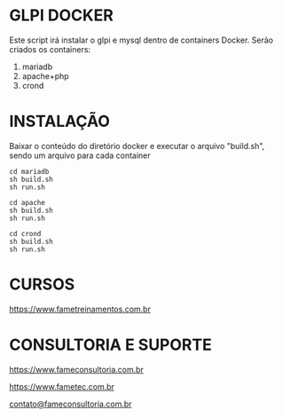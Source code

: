 # GLPI DOCKER

Este script irá instalar o glpi e mysql dentro de containers Docker. Serão criados os containers: 
 
 1) mariadb
 2) apache+php
 3) crond

# INSTALAÇÃO 

Baixar o conteúdo do diretório docker e executar o arquivo "build.sh", sendo um arquivo para cada container

    cd mariadb
    sh build.sh
    sh run.sh

    cd apache
    sh build.sh
    sh run.sh

    cd crond
    sh build.sh
    sh run.sh


# CURSOS

https://www.fametreinamentos.com.br


# CONSULTORIA E SUPORTE

https://www.fameconsultoria.com.br

https://www.fametec.com.br
    
contato@fameconsultoria.com.br




